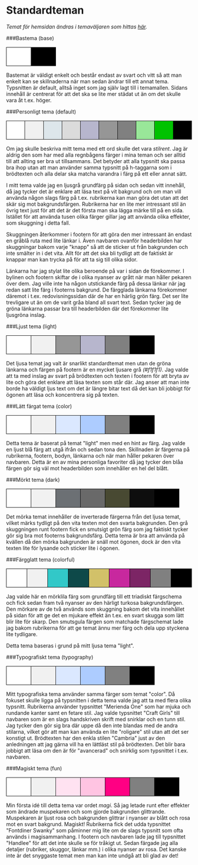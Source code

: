 Standardteman
=======

*Temat för hemsidan ändras i temaväljaren som hittas [här](theme-selector).*

###Bastema (base)
<table>
<tr>
<td style="width: 50px; height: 50px; background-color: #FFFFFF; border: 1px solid black;"></td>
<td style="width: 50px; height: 50px; background-color: #000000; border: 1px solid black;"></td>
</tr>
</table>

Bastemat är väldigt enkelt och består endast av svart och vitt så att man enkelt kan se skillnaderna när man
sedan ändrar till ett annat tema. Typsnitten är default, alltså inget som jag själv lagt till i temamallen.
Sidans innehåll är centrerat för att det ska se lite mer städat ut än om det skulle vara åt t.ex. höger.

###Personligt tema (default)

<table>
<tr>
<td style="width: 50px; height: 50px; background-color: #FFFFFF; border: 1px solid black;"></td>
<td style="width: 50px; height: 50px; background-color: #F1F1F1; border: 1px solid black;"></td>
<td style="width: 50px; height: 50px; background-color: #DDE6EB; border: 1px solid black;"></td>
<td style="width: 50px; height: 50px; background-color: #DBDBDB; border: 1px solid black;"></td>
<td style="width: 50px; height: 50px; background-color: #B7B6CD; border: 1px solid black;"></td>
<td style="width: 50px; height: 50px; background-color: #969696; border: 1px solid black;"></td>
<td style="width: 50px; height: 50px; background-color: grey; border: 1px solid black;"></td>
<td style="width: 50px; height: 50px; background-color: #99E799; border: 1px solid black;"></td>
<td style="width: 50px; height: 50px; background-color: #00C200; border: 1px solid black;"></td>
<td style="width: 50px; height: 50px; background-color: #000000; border: 1px solid black;"></td>
</tr>
</table>

Om jag skulle beskriva mitt tema med ett ord skulle det vara *stilrent*. Jag är aldrig den som
har med alla regnbågens färger i mina teman och ser alltid till att allting ser bra ut tillsammans.
Det betyder att alla typsnitt ska passa bra ihop utan att man använder samma typsnitt på h-taggarna
som i brödtexten och alla delar ska matcha varandra i färg på ett eller annat sätt.

I mitt tema valde jag en ljusgrå grundfärg på sidan och sedan vitt innehåll, då jag tycker det är enklare
att läsa text på vit bakgrund och om man vill använda någon slags färg på t.ex. rubrikerna kan man göra det
utan att det skär sig mot bakgrundsfärgen. Rubrikerna har en lite mer intressant stil än övrig text just för
att det är det första man ska lägga märke till på en sida. Istället för att använda tusen olika färger gillar
jag att använda olika effekter, som skuggning i detta fall.

Skuggningen återkommer i footern för att göra den mer intressant än endast en gråblå ruta med lite länkar i.
Även navbaren ovanför headerbilden har skuggningar bakom varje "knapp" så att de sticker ut från bakgrunden
och inte smälter in i det vita. Allt för att det ska bli tydligt att de faktiskt är knappar man kan trycka på
för att ta sig till olika sidor.

Länkarna har jag stylat lite olika beroende på var i sidan de förekommer. I bylinen och footern skiftar de i
olika nyanser av grått när man håller pekaren över dem. Jag ville inte ha någon utstickande färg på dessa länkar
när jag redan satt lite färg i footerns bakgrund. De färgglada länkarna förekommer däremot i t.ex. redovisningssidan
där de har en härlig grön färg. Det ser lite trevligare ut än om de varit gråa bland all svart text. Sedan tycker
jag de gröna länkarna passar bra till headerbilden där det förekommer lite ljusgröna inslag.

###Ljust tema (light)

<table>
<tr>
<td style="width: 50px; height: 50px; background-color: #FFFFFF; border: 1px solid black;"></td>
<td style="width: 50px; height: 50px; background-color: #F1F1F1; border: 1px solid black;"></td>
<td style="width: 50px; height: 50px; background-color: #969696; border: 1px solid black;"></td>
<td style="width: 50px; height: 50px; background-color: #B7B6CD; border: 1px solid black;"></td>
<td style="width: 50px; height: 50px; background-color: grey; border: 1px solid black;"></td>
<td style="width: 50px; height: 50px; background-color: #000000; border: 1px solid black;"></td>
</tr>
</table>

Det ljusa temat jag valt är snarlikt standardtemat men utan de gröna länkarna och färgen på footern är en mycket ljusare grå *(#f1f1f1)*.
Jag valde att ta med inslag av svart på brödtexten och texten i footern för att bryta av lite och göra det enklare att läsa
texten som står där. Jag anser att man inte borde ha väldigt ljus text om det är längre bitar text då det kan bli jobbigt för
ögonen att läsa och koncentrera sig på texten.

###Lätt färgat tema (color)

<table>
<tr>
<td style="width: 50px; height: 50px; background-color: #FFFFFF; border: 1px solid black;"></td>
<td style="width: 50px; height: 50px; background-color: #F1F1F1; border: 1px solid black;"></td>
<td style="width: 50px; height: 50px; background-color: #DBE8FF; border: 1px solid black;"></td>
<td style="width: 50px; height: 50px; background-color: #ADCCFF; border: 1px solid black;"></td>
<td style="width: 50px; height: 50px; background-color: grey; border: 1px solid black;"></td>
<td style="width: 50px; height: 50px; background-color: #000000; border: 1px solid black;"></td>
</tr>
</table>

Detta tema är baserat på temat "light" men med en hint av färg. Jag valde en ljust blå färg att utgå ifrån och sedan tona
den. Skillnaden är färgerna på rubrikerna, footern, bodyn, länkarna och när man håller pekaren över navbaren. Detta är en av
mina personliga favoriter då jag tycker den blåa färgen gör sig väl mot headerbilden som innehåller en hel del blått.

###Mörkt tema (dark)

<table>
<tr>
<td style="width: 50px; height: 50px; background-color: #FFFFFF; border: 1px solid black;"></td>
<td style="width: 50px; height: 50px; background-color: #F1F1F1; border: 1px solid black;"></td>
<td style="width: 50px; height: 50px; background-color: #6C7074; border: 1px solid black;"></td>
<td style="width: 50px; height: 50px; background-color: #696969; border: 1px solid black;"></td>
<td style="width: 50px; height: 50px; background-color: #484932; border: 1px solid black;"></td>
<td style="width: 50px; height: 50px; background-color: #0E0E0E; border: 1px solid black;"></td>
<td style="width: 50px; height: 50px; background-color: #000000; border: 1px solid black;"></td>
</tr>
</table>

Det mörka temat innehåller de inverterade färgerna från det ljusa temat, vilket märks tydligt på den vita texten mot den
svarta bakgrunden. Den grå skuggningen runt footern fick en smutsigt grön färg som jag faktiskt tycker gör sig bra mot
footerns bakgrundsfärg. Detta tema är bra att använda på kvällen då den mörka bakgrunden är snäll mot ögonen, dock är den
vita texten lite för lysande och sticker lite i ögonen.

###Färgglatt tema (colorful)

<table>
<tr>
<td style="width: 50px; height: 50px; background-color: #FFFFFF; border: 1px solid black;"></td>
<td style="width: 50px; height: 50px; background-color: #F1F1F1; border: 1px solid black;"></td>
<td style="width: 50px; height: 50px; background-color: #32C8C8; border: 1px solid black;"></td>
<td style="width: 50px; height: 50px; background-color: #0E4949; border: 1px solid black;"></td>
<td style="width: 50px; height: 50px; background-color: #D2C169; border: 1px solid black;"></td>
<td style="width: 50px; height: 50px; background-color: #C8289E; border: 1px solid black;"></td>
<td style="width: 50px; height: 50px; background-color: #7C2565; border: 1px solid black;"></td>
<td style="width: 50px; height: 50px; background-color: grey; border: 1px solid black;"></td>
<td style="width: 50px; height: 50px; background-color: #000000; border: 1px solid black;"></td>
</tr>
</table>

Jag valde här en mörklila färg som grundfärg till ett triadiskt färgschema och fick sedan fram två nyanser av den härligt
turkosa bakgrundsfärgen. Den mörkare av de två används som skuggning bakom det vita innehållet på sidan för att ge det en
mjukare effekt än t.ex. en svart skugga som lätt blir lite för skarp. Den smutsgula färgen som matchade färgschemat lade jag
bakom rubrikerna för att ge temat ännu mer färg och dela upp styckena lite tydligare.

Detta tema baseras i grund på mitt ljusa tema "light".

###Typografiskt tema (typography)

<table>
<tr>
<td style="width: 50px; height: 50px; background-color: #FFFFFF; border: 1px solid black;"></td>
<td style="width: 50px; height: 50px; background-color: #F1F1F1; border: 1px solid black;"></td>
<td style="width: 50px; height: 50px; background-color: #DBE8FF; border: 1px solid black;"></td>
<td style="width: 50px; height: 50px; background-color: #ADCCFF; border: 1px solid black;"></td>
<td style="width: 50px; height: 50px; background-color: grey; border: 1px solid black;"></td>
<td style="width: 50px; height: 50px; background-color: #000000; border: 1px solid black;"></td>
</tr>
</table>

Mitt typografiska tema använder samma färger som temat "color". Då fokuset skulle ligga på typsnitten i detta tema valde jag
att ta med flera olika typsnitt. Rubrikerna använder typsnittet "Merienda One" som har mjuka och rundande kanter samt en fetare
stil. Jag valde typsnittet "Craft Girls" till navbaren som är en slags handskriven skrift med snirklar och en tunn stil. Jag tycker
den gör sig bra där uppe då den inte blandas med de andra stilarna, vilket gör att man kan använda en lite "roligare" stil utan att
det ser konstigt ut. Brödtexten har den enkla stilen "Cambria" just av den anledningen att jag gärna vill ha en lättläst stil på
brödtexten. Det blir bara jobbigt att läsa om den är för "avancerad" och snirklig som typsnittet i t.ex. navbaren.

###Magiskt tema (fun)

<table>
<tr>
<td style="width: 50px; height: 50px; background-color: #FFFFFF; border: 1px solid black;"></td>
<td style="width: 50px; height: 50px; background-color: #F1F1F1; border: 1px solid black;"></td>
<td style="width: 50px; height: 50px; background-color: #ffe2f1; border: 1px solid black;"></td>
<td style="width: 50px; height: 50px; background-color: #ffc4e2; border: 1px solid black;"></td>
<td style="width: 50px; height: 50px; background-color: #ff0083; border: 1px solid black;"></td>
<td style="width: 50px; height: 50px; background-color: grey; border: 1px solid black;"></td>
<td style="width: 50px; height: 50px; background-color: #000000; border: 1px solid black;"></td>
</tr>
</table>

Min första idé till detta tema var ordet *magi*. Så jag letade runt efter effekter som ändrade muspekaren och som gjorde bakgrunden
glittrande. Muspekaren är ljust rosa och bakgrunden glittrar i nyanser av blått och rosa mot en svart bakgrund. Magiskt! Rubrikerna
fick det udda typsnittet "Fontdiner Swanky" som påminner mig lite om de slags typsnitt som ofta används i magisammanhang. I footern
och navbaren lade jag till typsnittet "Handlee" för att det inte skulle se för tråkigt ut. Sedan färgade jag alla detaljer (rubriker,
skuggor, länkar mm.) i olika nyanser av rosa. Det kanske inte är det snyggaste temat men man kan inte undgå att bli glad av det!
